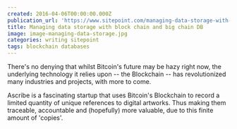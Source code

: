```yaml
---
created: 2016-04-06T00:00:00.000Z
publication_url: 'https://www.sitepoint.com/managing-data-storage-with-blockchain-and-bigchaindb/'
title: Managing data storage with block chain and big chain DB
image: image-managing-data-storage.jpg
categories: writing sitepoint
tags: blockchain databases
---
```


There's no denying that whilst Bitcoin's future may be hazy right now, the underlying technology it relies upon -- the Blockchain -- has revolutionized many industries and projects, with more to come.

Ascribe is a fascinating startup that uses Bitcoin's Blockchain to record a limited quantity of unique references to digital artworks. Thus making them traceable, accountable and (hopefully) more valuable, due to this finite amount of 'copies'.
